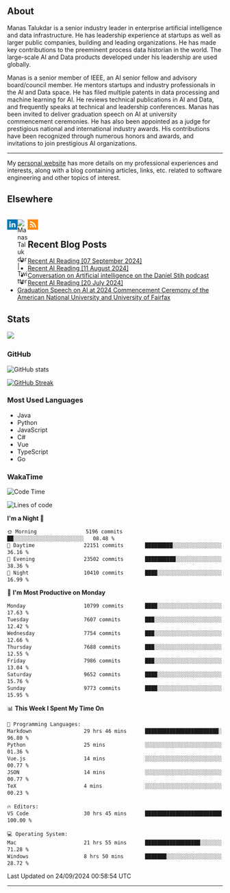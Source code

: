 ## About

Manas Talukdar is a senior industry leader in enterprise artificial intelligence and data infrastructure. He has leadership experience at startups as well as larger public companies, building and leading organizations. He has made key contributions to the preeminent process data historian in the world. The large-scale AI and Data products developed under his leadership are used globally.

Manas is a senior member of IEEE, an AI senior fellow and advisory board/council member. He mentors startups and industry professionals in the AI and Data space. He has filed multiple patents in data processing and machine learning for AI. He reviews technical publications in AI and Data, and frequently speaks at technical and leadership conferences. Manas has been invited to deliver graduation speech on AI at university commencement ceremonies. He has also been appointed as a judge for prestigious national and international industry awards. His contributions have been recognized through numerous honors and awards, and invitations to join prestigious AI organizations.

---

My [personal website](https://manastalukdar.github.io/) has more details on my professional experiences and interests, along with a blog containing articles, links, etc. related to software engineering and other topics of interest.

## Elsewhere

</br>

<a href="https://www.linkedin.com/in/manastalukdar" target="_blank">
  <img align="left" alt="Manas Talukdar | Linkedin" width="24px" src="https://raw.githubusercontent.com/edent/SuperTinyIcons/master/images/svg/linkedin.svg" />
</a>
<a href="https://www.twitter.com/manastalukdar" target="_blank">
  <img align="left" alt="Manas Talukdar | Twitter" width="24px" src="https://github.com/TheDudeThatCode/TheDudeThatCode/blob/master/Assets/Twitter.svg" />
</a>
<a href="https://manastalukdar.github.io/" target="_blank">
  <img align="left" alt="Manas Talukdar | Website" width="24px" src="https://github.com/edent/SuperTinyIcons/blob/master/images/svg/rss.svg" />
</a>

</br>

## Recent Blog Posts

<!-- BLOG:START -->
- [Recent AI Reading [07 September 2024]](https://manastalukdar.github.io/blog/2024/09/07/recent-ai-reading-07-september-2024/)
- [Recent AI Reading [11 August 2024]](https://manastalukdar.github.io/blog/2024/08/11/recent-ai-reading-11-august-2024/)
- [Conversation on Artificial intelligence on the Daniel Stih podcast](https://manastalukdar.github.io/blog/2024/08/10/conversation-artificial-intelligence-daniel-stih-podcast/)
- [Recent AI Reading [20 July 2024]](https://manastalukdar.github.io/blog/2024/07/20/recent-ai-reading-20-july-2024/)
- [Graduation Speech on AI at 2024 Commencement Ceremony of the American National University and University of Fairfax](https://manastalukdar.github.io/blog/2024/06/22/graduation-speech-ai-2024-commencement-anu-uf/)
<!-- BLOG:END -->

## Stats

![](https://komarev.com/ghpvc/?username=manastalukdar)

### GitHub

![GitHub stats](https://github-readme-stats.vercel.app/api?username=manastalukdar&show_icons=true&hide_border=true&hide_rank=true&hide_title=true&icon_color=79ff97&text_color=cecac3&bg_color=4d4b4b)

[![GitHub Streak](https://streak-stats.demolab.com?user=manastalukdar&hide_border=true&border_radius=4&date_format=M%20j%5B%2C%20Y%5D&background=4D4B4B)](https://git.io/streak-stats)

### Most Used Languages

- Java
- Python
- JavaScript
- C#
- Vue
- TypeScript
- Go

<!--
![Top Langs](https://github-readme-stats.vercel.app/api/top-langs/?username=manastalukdar&layout=compact&hide_border=true&hide_title=true&icon_color=79ff97&text_color=cecac3&bg_color=4d4b4b)
-->

### WakaTime

<!--START_SECTION:waka-->
![Code Time](http://img.shields.io/badge/Code%20Time-4%2C853%20hrs%204%20mins-blue)

![Lines of code](https://img.shields.io/badge/From%20Hello%20World%20I%27ve%20Written-15.9%20million%20lines%20of%20code-blue)

**I'm a Night 🦉** 

```text
🌞 Morning                5196 commits        ██░░░░░░░░░░░░░░░░░░░░░░░   08.48 % 
🌆 Daytime                22151 commits       █████████░░░░░░░░░░░░░░░░   36.16 % 
🌃 Evening                23502 commits       ██████████░░░░░░░░░░░░░░░   38.36 % 
🌙 Night                  10410 commits       ████░░░░░░░░░░░░░░░░░░░░░   16.99 % 
```
📅 **I'm Most Productive on Monday** 

```text
Monday                   10799 commits       ████░░░░░░░░░░░░░░░░░░░░░   17.63 % 
Tuesday                  7607 commits        ███░░░░░░░░░░░░░░░░░░░░░░   12.42 % 
Wednesday                7754 commits        ███░░░░░░░░░░░░░░░░░░░░░░   12.66 % 
Thursday                 7688 commits        ███░░░░░░░░░░░░░░░░░░░░░░   12.55 % 
Friday                   7986 commits        ███░░░░░░░░░░░░░░░░░░░░░░   13.04 % 
Saturday                 9652 commits        ████░░░░░░░░░░░░░░░░░░░░░   15.76 % 
Sunday                   9773 commits        ████░░░░░░░░░░░░░░░░░░░░░   15.95 % 
```


📊 **This Week I Spent My Time On** 

```text
💬 Programming Languages: 
Markdown                 29 hrs 46 mins      ████████████████████████░   96.80 % 
Python                   25 mins             ░░░░░░░░░░░░░░░░░░░░░░░░░   01.36 % 
Vue.js                   14 mins             ░░░░░░░░░░░░░░░░░░░░░░░░░   00.77 % 
JSON                     14 mins             ░░░░░░░░░░░░░░░░░░░░░░░░░   00.77 % 
TeX                      4 mins              ░░░░░░░░░░░░░░░░░░░░░░░░░   00.23 % 

🔥 Editors: 
VS Code                  30 hrs 45 mins      █████████████████████████   100.00 % 

💻 Operating System: 
Mac                      21 hrs 55 mins      ██████████████████░░░░░░░   71.28 % 
Windows                  8 hrs 50 mins       ███████░░░░░░░░░░░░░░░░░░   28.72 % 
```


 Last Updated on 24/09/2024 00:58:54 UTC
<!--END_SECTION:waka-->

---

<!--

**manastalukdar/manastalukdar** is a ✨ _special_ ✨ repository because its `README.md` (this file) appears on your GitHub profile.

Here are some ideas to get you started:

- 🔭 I’m currently working on ...
- 🌱 I’m currently learning ...
- 👯 I’m looking to collaborate on ...
- 🤔 I’m looking for help with ...
- 💬 Ask me about ...
- 📫 How to reach me: ...
- 😄 Pronouns: ...
- ⚡ Fun fact: ...
-->
